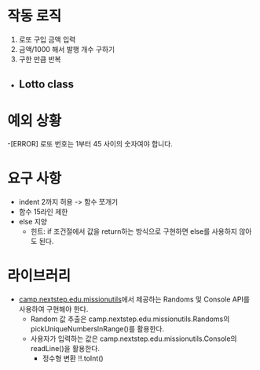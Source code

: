 # 작동 로직 
1. 로또 구입 금액 입력
2. 금액/1000 해서 발행 개수 구하기
3. 구한 만큼 반복

- Lotto class 
  - 

# 예외 상황
-[ERROR] 로또 번호는 1부터 45 사이의 숫자여야 합니다.

# 요구 사항
- indent 2까지 허용 -> 함수 쪼개기
- 함수 15라인 제한
- else 지양
  - 힌트: if 조건절에서 값을 return하는 방식으로 구현하면 else를 사용하지 않아도 된다.

# 라이브러리
- [camp.nextstep.edu.missionutils](https://github.com/woowacourse-projects/mission-utils)에서 제공하는 Randoms 및 Console API를 사용하여 구현해야 한다.
  - Random 값 추출은 camp.nextstep.edu.missionutils.Randoms의 pickUniqueNumbersInRange()를 활용한다.
  - 사용자가 입력하는 값은 camp.nextstep.edu.missionutils.Console의 readLine()을 활용한다.
    - 정수형 변환 !!.toInt()